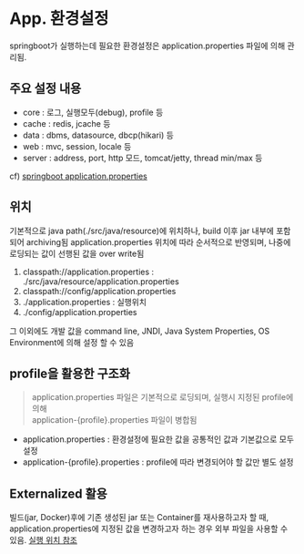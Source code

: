 # App. 환경설정
springboot가 실행하는데 필요한 환경설정은 application.properties 파일에 의해 관리됨.

## 주요 설정 내용
- core : 로그, 실행모두(debug), profile 등
- cache : redis, jcache 등
- data : dbms, datasource, dbcp(hikari) 등
- web : mvc, session, locale 등
- server : address, port, http 모드, tomcat/jetty, thread min/max 등

cf) [springboot application.properties](https://docs.spring.io/spring-boot/docs/current/reference/html/application-properties.html)

## 위치
기본적으로 java path(./src/java/resource)에 위치하나, build 이후 jar 내부에 포함되어 archiving됨
application.properties 위치에 따라 순서적으로 반영되며, 나중에 로딩되는 값이 선행된 값을 over write됨

1. classpath://application.properties : ./src/java/resource/application.properties
2. classpath://config/application.properties
3. ./application.properties : 실행위치
4. ./config/application.properties

그 이외에도 개발 값을 command line, JNDI, Java System Properties, OS Environment에 의해 설정 할 수 있음

## profile을 활용한 구조화
> application.properties 파일은 기본적으로 로딩되며, 실행시 지정된 profile에 의해  
> application-{profile}.properties 파일이 병합됨

* application.properties : 환경설정에 필요한 값을 공통적인 값과 기본값으로 모두 설정
* application-{profile}.properties : profile에 따라 변경되어야 할 값만 별도 설정

## Externalized 활용
빌드(jar, Docker)후에 기존 생성된 jar 또는 Container를 재사용하고자 할 때, application.properties에 지정된 값을 변경하고자 하는 경우 외부 파일을 사용할 수 있음. [실행 위치 참조](#위치)

<Comment />